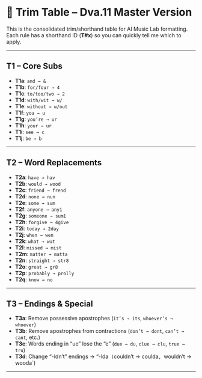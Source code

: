 # 🔪 Trim Table – Dva.11 Master Version

This is the consolidated trim/shorthand table for AI Music Lab formatting.  
Each rule has a shorthand ID (**T#x**) so you can quickly tell me which to apply.  

---

## T1 – Core Subs
- **T1a**: `and → &`
- **T1b**: `for/four → 4`
- **T1c**: `to/too/two → 2`
- **T1d**: `with/wit → w/`
- **T1e**: `without → w/out`
- **T1f**: `you → u`
- **T1g**: `you’re → ur`
- **T1h**: `your → ur`
- **T1i**: `see → c`
- **T1j**: `be → b`

---

## T2 – Word Replacements
- **T2a**: `have → hav`
- **T2b**: `would → wood`
- **T2c**: `friend → frend`
- **T2d**: `none → nun`
- **T2e**: `some → sum`
- **T2f**: `anyone → any1`
- **T2g**: `someone → sum1`
- **T2h**: `forgive → 4give`
- **T2i**: `today → 2day`
- **T2j**: `when → wen`
- **T2k**: `what → wut`
- **T2l**: `missed → mist`
- **T2m**: `matter → matta`
- **T2n**: `straight → str8`
- **T2o**: `great → gr8`
- **T2p**: `probably → prolly`
- **T2q**: `know → no`

---

## T3 – Endings & Special
- **T3a**: Remove possessive apostrophes (`it’s → its`, `whoever’s → whoever`)
- **T3b**: Remove apostrophes from contractions (`don’t → dont`, `can’t → cant`, etc.)
- **T3c**: Words ending in “ue” lose the “e” (`due → du`, `clue → clu`, `true → tru`)
- **T3d**: Change “-ldn’t” endings → “-lda` (`couldn’t → coulda`, `wouldn’t → wooda`)

---